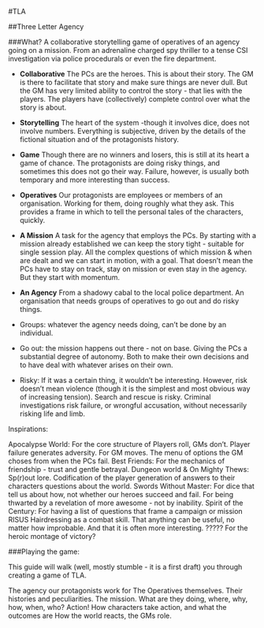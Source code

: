 #TLA

##Three Letter Agency

###What?
A collaborative storytelling game of operatives of an agency going on a mission. From an adrenaline charged spy thriller to a tense CSI investigation via police procedurals or even the fire department.

* **Collaborative** The PCs are the heroes. This is about their story. The GM is there to facilitate that story and make sure things are never dull. But the GM has very limited ability to control the story - that lies with the players.
The players have (collectively) complete control over what the story is about.

* **Storytelling** The heart of the system -though it involves dice, does not involve numbers.  Everything is subjective, driven by the details of the fictional situation and of the protagonists history.
* **Game** Though there are no winners and losers, this is still at its heart a game of chance. The protagonists are doing risky things, and sometimes this does not go their way.  Failure, however, is usually both temporary and more interesting than success.
* **Operatives** Our protagonists are employees or members of an organisation. Working for them, doing roughly what they ask. This provides a frame in which to tell the personal tales of the characters, quickly.
* **A Mission** A task for the agency that employs the PCs. By starting with a mission already established we can keep the story tight - suitable for single session play. All the complex questions of which mission & when are dealt and we can start in motion, with a goal. That doesn’t mean the PCs have to stay on track, stay on mission or even stay in the agency. But they start with momentum.
* **An Agency** From a shadowy cabal to the local police department. An organisation that needs groups of operatives to go out and do risky things.
 * Groups: whatever the agency needs doing, can’t be done by an individual.
 * Go out: the mission happens out there - not on base. Giving the PCs a substantial degree of autonomy. Both to make their own decisions and to have deal with whatever arises on their own.
 * Risky: If it was a certain thing, it wouldn’t be interesting. However, risk doesn’t mean violence (though it is the simplest and most obvious way of increasing tension).  Search and rescue is risky. Criminal investigations risk failure, or wrongful accusation, without necessarily risking life and limb.

Inspirations:

Apocalypse World:
For the core structure of Players roll, GMs don’t. Player failure generates adversity.
For GM moves. The menu of options the GM choses from when the PCs fail.
Best Friends:
For the mechanics of friendship - trust and gentle betrayal.
Dungeon world & On Mighty Thews:
Sp(r)out lore. Codification of the player generation of answers to their characters questions about the world.
Swords Without Master:
For dice that tell us about how, not whether our heroes succeed and fail.
For being thwarted by a revelation of more awesome - not by inability.
Spirit of the Century:
For having a list of questions that frame a campaign or mission
RISUS
Hairdressing as a combat skill.
That anything can be useful, no matter how improbable. And that it is often more interesting.
?????
For the heroic montage of victory?


###Playing the game:

This guide will walk (well, mostly stumble - it is a first draft) you through creating a game of TLA.

The agency our protagonists work for
The Operatives themselves. Their histories and peculiarities.
The mission. What are they doing, where, why, how, when, who?
Action!
How characters take action, and what the outcomes are
How the world reacts, the GMs role.






